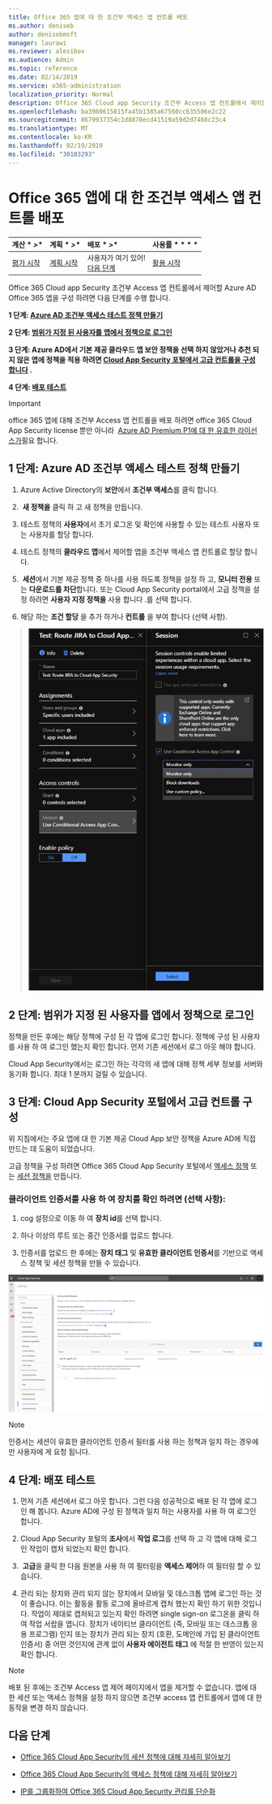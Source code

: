 ```yaml
---
title: Office 365 앱에 대 한 조건부 액세스 앱 컨트롤 배포
ms.author: deniseb
author: denisebmsft
manager: laurawi
ms.reviewer: alesibov
ms.audience: Admin
ms.topic: reference
ms.date: 02/14/2019
ms.service: o365-administration
localization_priority: Normal
description: Office 365 Cloud app Security 조건부 Access 앱 컨트롤에서 제어할 Azure AD Office 365 앱을 구성 하려면 다음 단계를 수행 합니다.
ms.openlocfilehash: ba3980615815fa45b1385a67560cc635506e2c22
ms.sourcegitcommit: 8679937354c1d8870ecd41519a59d2d7468c23c4
ms.translationtype: MT
ms.contentlocale: ko-KR
ms.lasthandoff: 02/19/2019
ms.locfileid: "30103293"
---
```

# <a name="deploy-conditional-access-app-control-for-office-365-apps"></a>Office 365 앱에 대 한 조건부 액세스 앱 컨트롤 배포

|계산 * *\>**|계획 * *\>**|배포 * *\>**|사용률 * * * *|
|:-----|:-----|:-----|:-----|
|[평가 시작](office-365-cas-overview.md) <br/> |[계획 시작](get-ready-for-office-365-cas.md) <br/> |사용자가 여기 있어!  <br/> [다음 단계](ocas-session-policies.md) <br/> |[활용 시작](utilization-activities-for-ocas.md) <br/> |

Office 365 Cloud app Security 조건부 Access 앱 컨트롤에서 제어할 Azure AD Office 365 앱을 구성 하려면 다음 단계를 수행 합니다.

**1 단계: [Azure AD 조건부 액세스 테스트 정책 만들기](#step-1-create-an-azure-ad-conditional-access-test-policy)**

**2 단계: [범위가 지정 된 사용자를 앱에서 정책으로 로그인](#step-2-sign-in-with-a-user-scoped-to-the-policy-in-the-apps)**

**3 단계: Azure AD에서 기본 제공 클라우드 앱 보안 정책을 선택 하지 않았거나 추천 되지 않은 앱에 정책을 적용 하려면 [Cloud App Security 포털에서 고급 컨트롤을 구성 합니다](#step-3-configure-advanced-controls-in-the-cloud-app-security-portal) .**

**4 단계: [배포 테스트](#step-4-test-the-deployment)**

> [!IMPORTANT]
> office 365 앱에 대해 조건부 Access 앱 컨트롤을 배포 하려면 office 365 Cloud App Security license 뿐만 아니라  [Azure AD Premium P1에 대 한 유효한 라이선스가](https://docs.microsoft.com/azure/active-directory/license-users-groups)필요 합니다.

## <a name="step-1-create-an-azure-ad-conditional-access-test-policy"></a>1 단계: Azure AD 조건부 액세스 테스트 정책 만들기 

1. Azure Active Directory의 **보안**에서 **조건부 액세스**를 클릭 합니다.

2.  **새 정책을** 클릭 하 고 새 정책을 만듭니다.

3. 테스트 정책의 **사용자**에서 초기 로그온 및 확인에 사용할 수 있는 테스트 사용자 또는 사용자를 할당 합니다.

4. 테스트 정책의 **클라우드 앱**에서 제어할 앱을 조건부 액세스 앱 컨트롤로 할당 합니다.

5.  **세션**에서 기본 제공 정책 중 하나를 사용 하도록 정책을 설정 하 고, **모니터 전용** 또는 **다운로드를 차단**합니다. 또는 Cloud App Security portal에서 고급 정책을 설정 하려면 **사용자 지정 정책을** 사용 합니다 .를 선택 합니다.

6. 해당 하는 **조건 할당** 을 추가 하거나 **컨트롤** 을 부여 합니다 (선택 사항).

> ![Azure AD 조건부 액세스](media/image1.png)

## <a name="step-2-sign-in-with-a-user-scoped-to-the-policy-in-the-apps"></a>2 단계: 범위가 지정 된 사용자를 앱에서 정책으로 로그인 

정책을 만든 후에는 해당 정책에 구성 된 각 앱에 로그인 합니다. 정책에 구성 된 사용자를 사용 하 여 로그인 했는지 확인 합니다. 먼저 기존 세션에서 로그 아웃 해야 합니다.

Cloud App Security에서는 로그인 하는 각각의 새 앱에 대해 정책 세부 정보를 서버와 동기화 합니다. 최대 1 분까지 걸릴 수 있습니다.

## <a name="step-3-configure-advanced-controls-in-the-cloud-app-security-portal"></a>3 단계: Cloud App Security 포털에서 고급 컨트롤 구성 

위 지침에서는 주요 앱에 대 한 기본 제공 Cloud App 보안 정책을 Azure AD에 직접 만드는 데 도움이 되었습니다.

고급 정책을 구성 하려면 Office 365 Cloud App Security 포털에서 [액세스 정책](ocas-access-policies.md) 또는 [세션 정책을](ocas-session-policies.md) 만듭니다.

### <a name="to-identify-devices-using-client-certificates-this-is-optional"></a>클라이언트 인증서를 사용 하 여 장치를 확인 하려면 (선택 사항):

1. cog 설정으로 이동 하 여 **장치 id**를 선택 합니다.

2. 하나 이상의 루트 또는 중간 인증서를 업로드 합니다.

3. 인증서를 업로드 한 후에는 **장치 태그** 및 **유효한 클라이언트 인증서**를 기반으로 액세스 정책 및 세션 정책을 만들 수 있습니다.

![조건부 액세스 앱 제어 장치 ID](media/image2.png)

> [!NOTE]
> 인증서는 세션이 유효한 클라이언트 인증서 필터를 사용 하는 정책과 일치 하는 경우에만 사용자에 게 요청 됩니다.
> 
## <a name="step-4-test-the-deployment"></a>4 단계: 배포 테스트 

1. 먼저 기존 세션에서 로그 아웃 합니다. 그런 다음 성공적으로 배포 된 각 앱에 로그인 해 봅니다. Azure AD에 구성 된 정책과 일치 하는 사용자를 사용 하 여 로그인 합니다.

2. Cloud App Security 포털의 **조사**에서 **작업 로그**를 선택 하 고 각 앱에 대해 로그인 작업이 캡처 되었는지 확인 합니다.

3.  **고급**을 클릭 한 다음 원본을 사용 하 여 필터링을 **액세스 제어**하 여 필터링 할 수 있습니다.

4. 관리 되는 장치와 관리 되지 않는 장치에서 모바일 및 데스크톱 앱에 로그인 하는 것이 좋습니다. 이는 활동을 활동 로그에 올바르게 캡처 했는지 확인 하기 위한 것입니다. 작업이 제대로 캡처되고 있는지 확인 하려면 single sign-on 로그온을 클릭 하 여 작업 서랍을 엽니다. 장치가 네이티브 클라이언트 (즉, 모바일 또는 데스크톱 응용 프로그램) 인지 또는 장치가 관리 되는 장치 (호환, 도메인에 가입 된 클라이언트 인증서) 중 어떤 것인지에 관계 없이 **사용자 에이전트 태그** 에 적절 한 반영이 있는지 확인 합니다.

> [!NOTE]
> 배포 된 후에는 조건부 Access 앱 제어 페이지에서 앱을 제거할 수 없습니다. 앱에 대 한 세션 또는 액세스 정책을 설정 하지 않으면 조건부 access 앱 컨트롤에서 앱에 대 한 동작을 변경 하지 않습니다.

## <a name="next-steps"></a>다음 단계

- [Office 365 Cloud App Security의 세션 정책에 대해 자세히 알아보기](ocas-session-policies.md)

- [Office 365 Cloud App Security의 액세스 정책에 대해 자세히 알아보기](ocas-access-policies.md) 

- [IP를 그룹화하여 Office 365 Cloud App Security 관리를 단순화](group-your-ip-addresses-in-ocas.md)